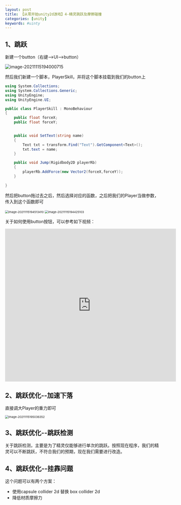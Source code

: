 ```yaml
---
layout: post
title: 【从零开始unity2d游戏】4-精灵跳跃及摩擦碰撞
categories: [unity]
keywords: #uinty
---
```




## 1、跳跃

新建一个button（右键-->UI-->button）

![image-20211115194000715](../../assets/images/artcles/2021-10-24-[unity]-4-精灵跳跃及摩擦碰撞.assets/image-20211115194000715.png)



然后我们新建一个脚本，PlayerSkill，并将这个脚本挂载到我们的button上

```c#
using System.Collections;
using System.Collections.Generic;
using UnityEngine;
using UnityEngine.UI;

public class PlayerSkill : MonoBehaviour
{
    public float forceX;
    public float forceY;

   
    public void SetText(string name)
    {
        Text txt = transform.Find("Text").GetComponent<Text>();
        txt.text = name;
    }

    public void Jump(Rigidbody2D playerRb)
    {
        playerRb.AddForce(new Vector2(forceX,forceY));
    }
 
}
```

然后把button拖过去之后，然后选择对应的函数，之后把我们的Player当做参数，传入到这个函数即可

<img src="../../assets/images/artcles/2021-10-24-[unity]-4-精灵跳跃及摩擦碰撞.assets/image-20211115194513410.png" alt="image-20211115194513410" style="zoom:67%;" />

<img src="../../assets/images/artcles/2021-10-24-[unity]-4-精灵跳跃及摩擦碰撞.assets/image-20211115194425103.png" alt="image-20211115194425103" style="zoom: 67%;" />



关于如何使用button按钮，可以参考如下视频：

<iframe width="560" height="500" src="https://www.youtube.com/embed/kdkrjCF0KCo" title="YouTube video player" frameborder="0" allow="accelerometer; autoplay; clipboard-write; encrypted-media; gyroscope; picture-in-picture" allowfullscreen></iframe>



## 2、跳跃优化--加速下落

直接调大Player的重力即可

<img src="../../assets/images/artcles/2021-10-24-[unity]-4-精灵跳跃及摩擦碰撞.assets/image-20211115195036352.png" alt="image-20211115195036352" style="zoom:67%;" />



## 3、跳跃优化--跳跃检测

关于跳跃检测，主要是为了精灵仅能够进行单次的跳跃。按照现在程序，我们的精灵可以不断跳跃，不符合我们的预期，现在我们需要进行改造。







## 4、跳跃优化--挂靠问题

这个问题可以有两个方案：

- 使用capsule collider 2d 替换 box collider 2d
- 降低材质摩擦力







































